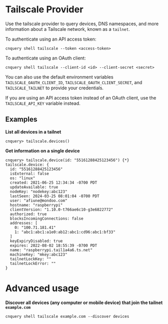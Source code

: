# Tailscale Provider

Use the tailscale provider to query devices, DNS namespaces, and more information about a Tailscale network, known as a `tailnet`.

To authenticate using an API access token:

```
cnquery shell tailscale --token <access-token>
```

To authenticate using an OAuth client:

```
cnquery shell tailscale --client-id <id> --client-secret <secret>
```

You can also use the default environment variables `TAILSCALE_OAUTH_CLIENT_ID`, `TAILSCALE_OAUTH_CLIENT_SECRET`,
and `TAILSCALE_TAILNET` to provide your credentials.

If you are using an API access token instead of an OAuth client, use the `TAILSCALE_API_KEY` variable instead.

## Examples

**List all devices in a tailnet**

```shell
cnquery> tailscale.devices()
```

**Get information on a single device**

```shell
cnquery> tailscale.device(id: "55161288425123456") {*}
tailscale.device: {
  id: "55161288425123456"
  isExternal: false
  os: "linux"
  created: 2021-06-25 12:34:34 -0700 PDT
  updateAvailable: true
  nodeKey: "nodekey:abc123"
  lastSeen: 2024-03-25 08:01:04 -0700 PDT
  user: "afiune@mondoo.com"
  hostname: "raspberrypi"
  clientVersion: "1.10.0-t766ae6c10-g3e6822772"
  authorized: true
  blocksIncomingConnections: false
  addresses: [
    0: "100.71.181.41"
    1: "abc1:abc1:a1e0:ab12:abc1:cd96:abc1:bf33"
  ]
  keyExpiryDisabled: true
  expires: 2022-08-02 18:55:39 -0700 PDT
  name: "raspberrypi.tail1a4a6.ts.net"
  machineKey: "mkey:abc123"
  tailnetLockKey: ""
  tailnetLockError: ""
}
```

# Advanced usage

**Discover all devices (any computer or mobile device) that join the tailnet `example.com`**

```shell
cnquery shell tailscale example.com --discover devices
```
